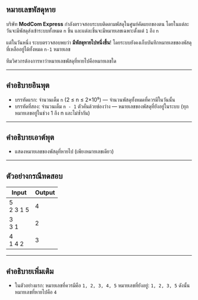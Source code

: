 ## หมายเลขพัสดุหาย

บริษัท **ModCom Express** กำลังตรวจสอบระบบติดตามพัสดุในศูนย์คัดแยกของตน โดยในแต่ละวันจะมีพัสดุส่งเข้าระบบทั้งหมด `n` ชิ้น และแต่ละชิ้นจะมีหมายเลขเฉพาะตั้งแต่ `1` ถึง `n`

แต่ในวันหนึ่ง ระบบตรวจสอบพบว่า **มีพัสดุหายไปหนึ่งชิ้น**! โดยระบบยังคงเก็บบันทึกหมายเลขของพัสดุที่เหลืออยู่ได้ทั้งหมด `n-1` หมายเลข

ทีมวิศวกรต้องการหาว่าหมายเลขพัสดุที่หายไปคือหมายเลขใด

---

## คำอธิบายอินพุต

- บรรทัดแรก: จำนวนเต็ม `n` (2 ≤ n ≤ 2×10⁵) — จำนวนพัสดุทั้งหมดที่ควรมีในวันนั้น
- บรรทัดที่สอง: จำนวนเต็ม `n - 1` ตัวคั่นด้วยช่องว่าง — หมายเลขของพัสดุที่ยังอยู่ในระบบ (ทุกหมายเลขอยู่ในช่วง 1 ถึง n และไม่ซ้ำกัน)

---

## คำอธิบายเอาต์พุต

- แสดงหมายเลขของพัสดุที่หายไป (เพียงหมายเลขเดียว)

---

## ตัวอย่างกรณีทดสอบ

| Input        | Output |
| ------------ | ------ |
| 5<br>2 3 1 5 | 4      |
| 3<br>3 1     | 2      |
| 4<br>1 4 2   | 3      |

---

## คำอธิบายเพิ่มเติม

- ในตัวอย่างแรก: หมายเลขที่ควรมีคือ `1, 2, 3, 4, 5`
  หมายเลขที่ยังอยู่: `1, 2, 3, 5`
  ดังนั้นหมายเลขที่หายไปคือ `4`

